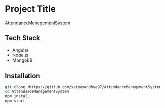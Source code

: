 # Project Title
AttendanceManegementSystem

## Tech Stack
- Angular
- Node.js
- MongoDB

## Installation
```bash
git clone <https://github.com/satyasandhya97/AttendanceManegementSystem.git>
cd AttendanceManegementSystem
npm install
npm start
